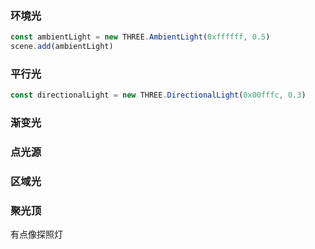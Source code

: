 ### 环境光

```js
const ambientLight = new THREE.AmbientLight(0xffffff, 0.5)
scene.add(ambientLight)
```



### 平行光

```js
const directionalLight = new THREE.DirectionalLight(0x00fffc, 0.3)
```



### 渐变光



### 点光源



### 区域光



### 聚光顶

有点像探照灯

